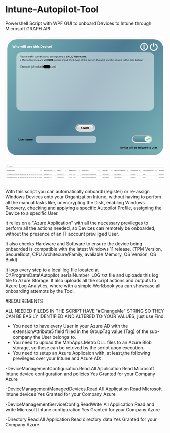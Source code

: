 # Intune-Autopilot-Tool
Powershell Script with WPF GUI to onboard Devices to Intune through Microsoft GRAPH API

![alt text](https://github.com/Joaogcp/Intune-Autopilot-Tool/blob/main/GUI_Screenshot.jpg?raw=true)

![alt text](https://github.com/Joaogcp/Intune-Autopilot-Tool/blob/main/Workbook_Screenshot.jpg?raw=true)

With this script you can automatically onboard (register) or re-assign Windows Devices onto your Organization Intune, without having to perfom all the manual tasks like, unencrypting the Disk, enabling Windows Recovery, checking and applying a specific Autopilot Profile, assigning the Device to a specific User.

It relies on a "Azure Application" with all the necessary previleges to perform all the actions needed, so Devices can remotely be onboarded, without the presence of an IT account previliged User.

It also checks Hardware and Software to ensure the device being onbaorded is compatible with the latest Windows 11 release.
(TPM Version, SecureBoot, CPU Architecure/Family, avaliable Memory, OS Version, OS Build)

It logs every step to a local log file located at C:\ProgramData\Autopilot_serialNumber_LOG.txt file and uploads this log file to Azure Storage.
It also uploads all the script actions and outputs to Azure Log Analytics, where with a simple Workbook you can showcase all onboarding attempts by the Tool.

#REQUIREMENTS

ALL NEEDED FILEDS IN THE SCRIPT HAVE "#ChangeMe" STRING SO THEY CAN BE EASILY IDENTIFIED AND ALTERED TO YOUR VALUES, just use Find.
- You need to have every User in your Azure AD with the extensionAttribute5 field filled in the GroupTag value (Tag) of the sub-company the User belongs to.
- You need to upload the MahApps.Metro DLL files to an Azure Blob storage, so these can be retrived by the script upon execution.
- You need to setup an Azure Applicaion with, at least,the following previleges over your Intune and Azure AD:

 -DeviceManagementConfiguration.Read.All
Application
Read Microsoft Intune device configuration and policies
Yes
Granted for your Company Azure

 -DeviceManagementManagedDevices.Read.All
Application
Read Microsoft Intune devices
Yes
Granted for your Company Azure

 -DeviceManagementServiceConfig.ReadWrite.All
Application
Read and write Microsoft Intune configuration
Yes
Granted for your Company Azure

 -Directory.Read.All
Application
Read directory data
Yes
Granted for your Company Azure
